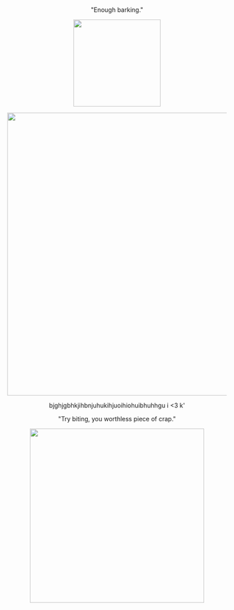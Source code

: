 #

<p align="center">
"Enough barking."
</p>

<p align="center">
    <img width="200" src="https://files.catbox.moe/c5k98g.gif" alt="">
</p>

<p align="center">
    <img width="650" src="https://files.catbox.moe/shwes4.png" alt="">
</p>

<p align="center">
bjghjgbhkjihbnjuhukihjuoihiohuibhuhhgu i <3 k'
</p>

<p align="center">
"Try biting, you worthless piece of crap."
</p>

<p align="center">
    <img width="400" src="https://files.catbox.moe/rydub8.png" alt="">
</p>

#

